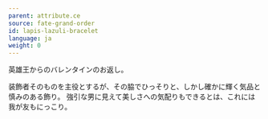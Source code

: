 ```yaml
---
parent: attribute.ce
source: fate-grand-order
id: lapis-lazuli-bracelet
language: ja
weight: 0
---
```


英雄王からのバレンタインのお返し。

装飾者そのものを主役とするが、その脇でひっそりと、しかし確かに輝く気品と慎みのある飾り。
強引な男に見えて美しさへの気配りもできるとは、これには我が友もにっこり。

